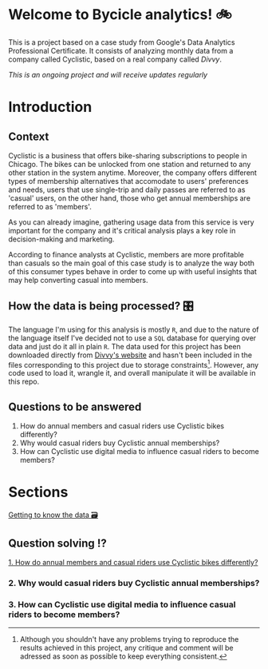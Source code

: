 # Welcome to Bycicle analytics! :bike:

This is a project based on a case study from Google's Data Analytics Professional Certificate. It consists of analyzing monthly data from a company called Cyclistic, based on a real company called *Divvy*.

*This is an ongoing project and will receive updates regularly*

# Introduction

## Context

Cyclistic is a business that offers bike-sharing subscriptions to people in Chicago. The bikes can be unlocked from one station and returned to any other station in the system anytime. Moreover, the company offers different types of membership alternatives that accomodate to users' preferences and needs, users that use single-trip and daily passes are referred to as 'casual' users, on the other hand, those who get annual memberships are referred to as 'members'.

As you can already imagine, gathering usage data from this service is very important for the company and it's critical analysis plays a key role in decision-making and marketing.

According to finance analysts at Cyclistic, members are more profitable than casuals so the main goal of this case study is to analyze the way both of this consumer types behave in order to come up with useful insights that may help converting casual into members.

## How the data is being processed? :control_knobs:

The language I'm using for this analysis is mostly `R`, and due to the nature of the language itself I've decided not to use a `SQL` database for querying over data and just do it all in plain `R`. The data used for this project has been downloaded directly from [Divvy's website](https://divvybikes.com/system-data) and hasn't been included in the files corresponding to this project due to storage constraints[^readme-1]. However, any code used to load it, wrangle it, and overall manipulate it will be available in this repo.

[^readme-1]: Although you shouldn't have any problems trying to reproduce the results achieved in this project, any critique and comment will be adressed as soon as possible to keep everything consistent.

## Questions to be answered

1.  How do annual members and casual riders use Cyclistic bikes differently?
2.  Why would casual riders buy Cyclistic annual memberships?
3.  How can Cyclistic use digital media to influence casual riders to become members?

# Sections
[Getting to know the data :card_file_box:](progression/GettingToKnowTheData)
## Question solving :interrobang:
[1. How do annual members and casual riders use Cyclistic bikes differently?](Analytics.Visualization/BycicleAnalytics/progression/AnsweringQuestions/KeyDifferences)
### 2. Why would casual riders buy Cyclistic annual memberships?
### 3. How can Cyclistic use digital media to influence casual riders to become members?
